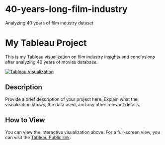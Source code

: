 # 40-years-long-film-industry
Analyzing 40 years of film industry dataset


# My Tableau Project

This is my Tableau visualization on film industry insights and conclusions after analyzing 40 years of movies database.

[![Tableau Visualization](https://public.tableau.com/static/images/Mo/MovieAnalysis40yearslong1980-2019/InsightsConclusions/1_rss.png)](https://public.tableau.com/views/MovieAnalysis40yearslong1980-2019/InsightsConclusions)

## Description

Provide a brief description of your project here. Explain what the visualization shows, the data used, and any other relevant details.

## How to View

You can view the interactive visualization above. For a full-screen view, you can visit the [Tableau Public link](https://public.tableau.com/app/profile/martinbberger/viz/MovieAnalysis40yearslong1980-2019/InsightsConclusions).




